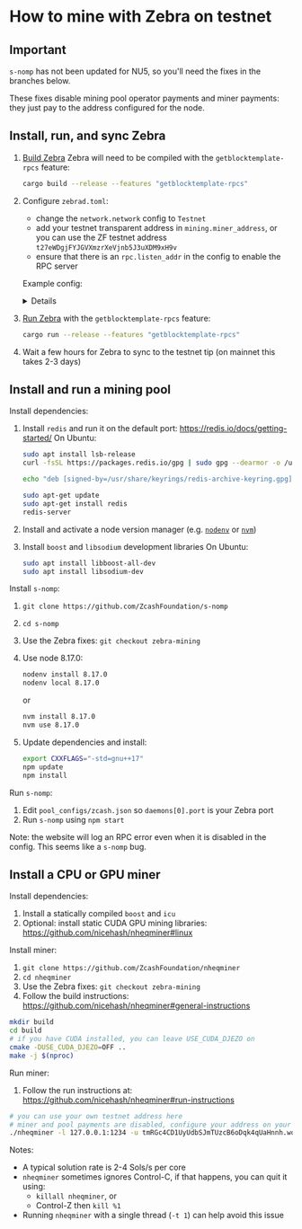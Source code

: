 # How to mine with Zebra on testnet

## Important

`s-nomp` has not been updated for NU5, so you'll need the fixes in the branches below.

These fixes disable mining pool operator payments and miner payments: they just pay to the address configured for the node.

## Install, run, and sync Zebra

1. [Build Zebra](https://github.com/ZcashFoundation/zebra#build-instructions)
   Zebra will need to be compiled with the `getblocktemplate-rpcs` feature:
    ```sh
    cargo build --release --features "getblocktemplate-rpcs"
    ```
2. Configure `zebrad.toml`:

    - change the `network.network` config to `Testnet`
    - add your testnet transparent address in `mining.miner_address`, or you can use the ZF testnet address `t27eWDgjFYJGVXmzrXeVjnb5J3uXDM9xH9v`
    - ensure that there is an `rpc.listen_addr` in the config to enable the RPC server

    Example config:
    <details>

    ```console
    [consensus]
    checkpoint_sync = true
    debug_skip_parameter_preload = false

    [mempool]
    eviction_memory_time = '1h'
    tx_cost_limit = 80000000

    [metrics]

    [network]
    crawl_new_peer_interval = '1m 1s'
    initial_mainnet_peers = [
        'dnsseed.z.cash:8233',
        'dnsseed.str4d.xyz:8233',
        'mainnet.seeder.zfnd.org:8233',
        'mainnet.is.yolo.money:8233',
    ]
    initial_testnet_peers = [
        'dnsseed.testnet.z.cash:18233',
        'testnet.seeder.zfnd.org:18233',
        'testnet.is.yolo.money:18233',
    ]
    listen_addr = '0.0.0.0:18233'
    network = 'Testnet'
    peerset_initial_target_size = 25

    [rpc]
    debug_force_finished_sync = false
    parallel_cpu_threads = 1
    listen_addr = '127.0.0.1:18232'

    [state]
    cache_dir = '/home/ar/.cache/zebra'
    delete_old_database = true
    ephemeral = false

    [sync]
    checkpoint_verify_concurrency_limit = 1000
    download_concurrency_limit = 50
    full_verify_concurrency_limit = 20
    parallel_cpu_threads = 0

    [tracing]
    buffer_limit = 128000
    force_use_color = false
    use_color = true
    use_journald = false

    [mining]
    miner_address = 't27eWDgjFYJGVXmzrXeVjnb5J3uXDM9xH9v'
    ```

    </details>

3. [Run Zebra](https://zebra.zfnd.org/user/run.html) with the `getblocktemplate-rpcs` feature:
    ```sh
    cargo run --release --features "getblocktemplate-rpcs"
    ```
4. Wait a few hours for Zebra to sync to the testnet tip (on mainnet this takes 2-3 days)

## Install and run a mining pool

Install dependencies:

1. Install `redis` and run it on the default port: https://redis.io/docs/getting-started/
   On Ubuntu:

    ```sh
    sudo apt install lsb-release
    curl -fsSL https://packages.redis.io/gpg | sudo gpg --dearmor -o /usr/share/keyrings/redis-archive-keyring.gpg

    echo "deb [signed-by=/usr/share/keyrings/redis-archive-keyring.gpg] https://packages.redis.io/deb $(lsb_release -cs) main" | sudo tee /etc/apt/sources.list.d/redis.list

    sudo apt-get update
    sudo apt-get install redis
    redis-server
    ```

2. Install and activate a node version manager (e.g. [`nodenv`](https://github.com/nodenv/nodenv#installation) or [`nvm`](https://github.com/nvm-sh/nvm#installing-and-updating))
3. Install `boost` and `libsodium` development libraries
   On Ubuntu:
    ```sh
    sudo apt install libboost-all-dev
    sudo apt install libsodium-dev
    ```

Install `s-nomp`:

1. `git clone https://github.com/ZcashFoundation/s-nomp`
2. `cd s-nomp`
3. Use the Zebra fixes: `git checkout zebra-mining`
4. Use node 8.17.0:

    ```sh
    nodenv install 8.17.0
    nodenv local 8.17.0
    ```

    or

    ```sh
    nvm install 8.17.0
    nvm use 8.17.0
    ```

5. Update dependencies and install:
    ```sh
    export CXXFLAGS="-std=gnu++17"
    npm update
    npm install
    ```

Run `s-nomp`:

1. Edit `pool_configs/zcash.json` so `daemons[0].port` is your Zebra port
2. Run `s-nomp` using `npm start`

Note: the website will log an RPC error even when it is disabled in the config. This seems like a `s-nomp` bug.

## Install a CPU or GPU miner

Install dependencies:

1. Install a statically compiled `boost` and `icu`
2. Optional: install static CUDA GPU mining libraries: https://github.com/nicehash/nheqminer#linux

Install miner:

1. `git clone https://github.com/ZcashFoundation/nheqminer`
2. `cd nheqminer`
3. Use the Zebra fixes: `git checkout zebra-mining`
4. Follow the build instructions: https://github.com/nicehash/nheqminer#general-instructions

```sh
mkdir build
cd build
# if you have CUDA installed, you can leave USE_CUDA_DJEZO on
cmake -DUSE_CUDA_DJEZO=OFF ..
make -j $(nproc)
```

Run miner:

1. Follow the run instructions at: https://github.com/nicehash/nheqminer#run-instructions

```sh
# you can use your own testnet address here
# miner and pool payments are disabled, configure your address on your node to get paid
./nheqminer -l 127.0.0.1:1234 -u tmRGc4CD1UyUdbSJmTUzcB6oDqk4qUaHnnh.worker1 -t 1
```

Notes:

-   A typical solution rate is 2-4 Sols/s per core
-   `nheqminer` sometimes ignores Control-C, if that happens, you can quit it using:
    -   `killall nheqminer`, or
    -   Control-Z then `kill %1`
-   Running `nheqminer` with a single thread (`-t 1`) can help avoid this issue
